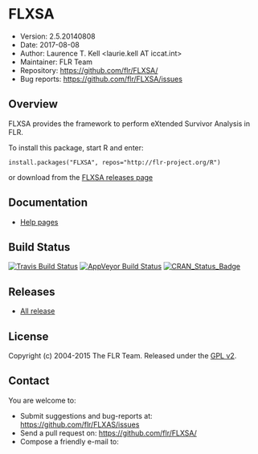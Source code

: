 
# FLXSA
- Version: 2.5.20140808
- Date: 2017-08-08
- Author: Laurence T. Kell <laurie.kell ΑΤ iccat.int>
- Maintainer: FLR Team <flrteam AT flr-project.org>
- Repository: <https://github.com/flr/FLXSA/>
- Bug reports: <https://github.com/flr/FLXSA/issues>

## Overview
FLXSA provides the framework to perform eXtended Survivor Analysis in FLR.

To install this package, start R and enter:

	install.packages("FLXSA", repos="http://flr-project.org/R")

or download from the [FLXSA releases page](https://github.com/flr/FLXSA/releases/latest)

## Documentation
- [Help pages](http://flr-project.org/FLXSA)

## Build Status
[![Travis Build Status](https://travis-ci.org/flr/FLXSA.svg?branch=master)](https://travis-ci.org/flr/FLXSA)
[![AppVeyor Build Status](https://ci.appveyor.com/api/projects/status/github/flr/FLXSA?branch=master&svg=true)](https://ci.appveyor.com/project/flr/FLXSA)
[![CRAN_Status_Badge](http://www.r-pkg.org/badges/version/FLXSA)](https://cran.r-project.org/package=FLXSA)

## Releases
- [All release](https://github.com/flr/FLXSA/releases/)

## License
Copyright (c) 2004-2015 The FLR Team. Released under the [GPL v2](http://www.gnu.org/licenses/gpl-2.0.html).

## Contact
You are welcome to:

- Submit suggestions and bug-reports at: <https://github.com/flr/FLXAS/issues>
- Send a pull request on: <https://github.com/flr/FLXSA/>
- Compose a friendly e-mail to: <flrteam AT flr-project.org>
